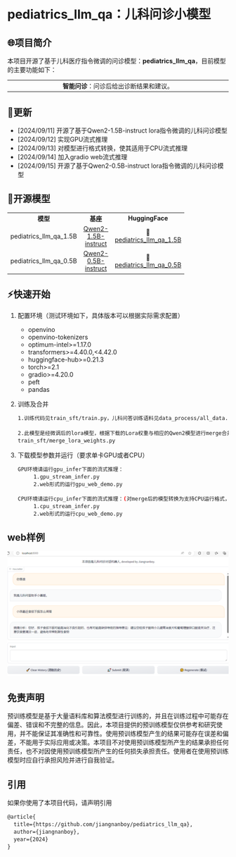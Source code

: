 # pediatrics_llm_qa：儿科问诊小模型

## 🌐项目简介

本项目开源了基于儿科医疗指令微调的问诊模型：**pediatrics_llm_qa**，目前模型的主要功能如下：

<!DOCTYPE html>
<html>
<body>
<table style="width: 100%;">
  <tr style="border-collapse: collapse; border: transparent;">
      <td style="width: 50%; border-collapse: collapse;border: transparent;"><div align="center"><strong>智能问诊</strong>：问诊后给出诊断结果和建议。</div></td>
  </tr>
</table>
</body>
</html>

## 💫更新
* [2024/09/11] 开源了基于Qwen2-1.5B-instruct lora指令微调的儿科问诊模型
* [2024/09/12] 实现GPU流式推理
* [2024/09/13] 对模型进行格式转换，使其适用于CPU流式推理
* [2024/09/14] 加入gradio web流式推理
* [2024/09/15] 开源了基于Qwen2-0.5B-instruct lora指令微调的儿科问诊模型

##  🔬开源模型

<!DOCTYPE html>
<html>
<head>
</head>
<body>
<table style="width: 80%;">
  <tr>
      <td style="width: 20%;"><div align="center"><strong>模型</strong></div></td>
      <td style="width: 20%;"><div align="center"><strong>基座</strong></div></td>
      <td style="width: 30%;"><div align="center"><strong>HuggingFace</strong></div></td>
  </tr>
  
  <tr>
      <td><center>pediatrics_llm_qa_1.5B</center></td>
      <td><center><a href="https://huggingface.co/Qwen/Qwen2-1.5B-Instruct">Qwen2-1.5B-instruct</a></center></td>
      <td><center>🤗<a href="https://huggingface.co/jiangnanboy/pediatrics_llm_qa_1.5B">pediatrics_llm_qa_1.5B</a></center></td>
  </tr>
  
  <tr>
      <td><center>pediatrics_llm_qa_0.5B</center></td>
      <td><center><a href="https://huggingface.co/Qwen/Qwen2-0.5B-Instruct">Qwen2-0.5B-instruct</a></center></td>
      <td><center>🤗<a href="https://huggingface.co/jiangnanboy/pediatrics_llm_qa_0.5B">pediatrics_llm_qa_0.5B</a></center></td>
  </tr>
  
</table>
</body>
</html>


## ⚡快速开始

1. 配置环境（测试环境如下，具体版本可以根据实际需求配置）

   * openvino
   * openvino-tokenizers
   * optimum-intel>=1.17.0
   * transformers>=4.40.0,<4.42.0
   * huggingface-hub>=0.21.3
   * torch>=2.1
   * gradio>=4.20.0
   * peft
   * pandas

2. 训练及合并
   ```bash
   1.训练代码见train_sft/train.py，儿科问答训练语料见data_process/all_data.rar
   
   2.此模型是经微调后的lora模型，根据下载的Lora权重与相应的Qwen2模型进行merge合并。merge合并代码见：
   train_sft/merge_lora_weights.py
   ```

3. 下载模型参数并运行（要求单卡GPU或者CPU）
   ```bash
   GPU环境请运行gpu_infer下面的流式推理：
        1.gpu_stream_infer.py
        2.web形式的运行gpu_web_demo.py
   
   CPU环境请运行cpu_infer下面的流式推理：(对merge后的模型转换为支持CPU运行格式，转换见cpu_infer/convert.py，转换命令为【python convert.py --model_id /output_qwen_merged --precision fp16 --output /output_qwen_merged-ov】)
        1.cpu_stream_infer.py
        2.web形式的运行cpu_web_demo.py
   ```
   
## web样例

<p align="center">
  <img src="imgs/web.png" width=800px/>
</p>

## 免责声明

预训练模型是基于大量语料库和算法模型进行训练的，并且在训练过程中可能存在偏差、错误和不完整的信息。因此，本项目提供的预训练模型仅供参考和研究使用，并不能保证其准确性和可靠性。使用预训练模型产生的结果可能存在误差和偏差，不能用于实际应用或决策。本项目不对使用预训练模型所产生的结果承担任何责任，也不对因使用预训练模型所产生的任何损失承担责任。使用者在使用预训练模型时应自行承担风险并进行自我验证。


## 引用

如果你使用了本项目代码，请声明引用

```latex
@article{
  title={https://github.com/jiangnanboy/pediatrics_llm_qa},
  author={jiangnanboy},
  year={2024}
}
```
